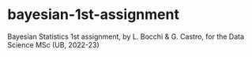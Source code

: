 # bayesian-1st-assignment
Bayesian Statistics 1st assignment, by L. Bocchi &amp; G. Castro, for the Data Science MSc (UB, 2022-23)
